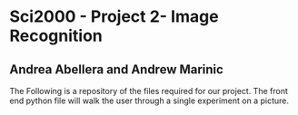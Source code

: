 # Sci2000 - Project 2- Image Recognition
## Andrea Abellera and Andrew Marinic

<p> The Following is a repository of the files required for our project. The front end python file will walk the user through a single experiment on a picture. </p>
